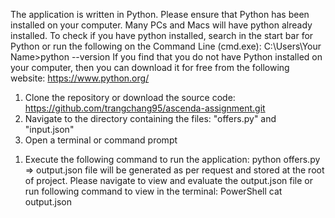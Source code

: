 <!-- Setup -->
The application is written in Python. Please ensure that Python has been installed on your computer.
Many PCs and Macs will have python already installed.
To check if you have python installed, search in the start bar for Python or run the following on the Command Line (cmd.exe):
    C:\Users\Your Name>python --version
If you find that you do not have Python installed on your computer, then you can download it for free from the following website: https://www.python.org/

<!-- Usage -->
1. Clone the repository or download the source code: https://github.com/trangchang95/ascenda-assignment.git
2. Navigate to the directory containing the files: "offers.py" and "input.json"
3. Open a terminal or command prompt

<!-- Run the application -->
1. Execute the following command to run the application:
    python offers.py
=> output.json file will be generated as per request and stored at the root of project.
Please navigate to view and evaluate the output.json file or run following command to view in the terminal:
    PowerShell
    cat output.json 